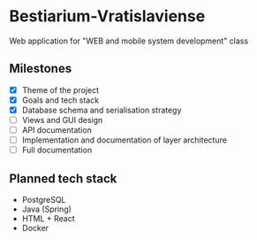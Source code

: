 # Bestiarium-Vratislaviense

Web application for "WEB and mobile system development" class

## Milestones

- [X] Theme of the project
- [X] Goals and tech stack
- [X] Database schema and serialisation strategy
- [ ] Views and GUI design
- [ ] API documentation
- [ ] Implementation and documentation of layer architecture
- [ ] Full documentation

## Planned tech stack

- PostgreSQL
- Java (Spring)
- HTML + React
- Docker
